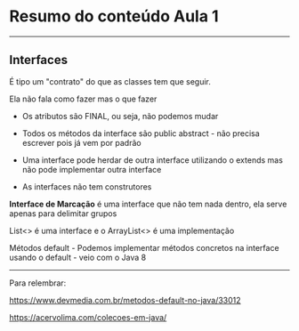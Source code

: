 # Resumo do conteúdo Aula 1

---

## Interfaces  

É tipo um "contrato" do que as classes tem que seguir.

Ela não fala como fazer mas o que fazer

- Os atributos são FINAL, ou seja, não podemos mudar

- Todos os métodos da interface são public abstract - não precisa escrever pois já vem por padrão

- Uma interface pode herdar de outra interface utilizando o extends mas não pode implementar outra interface 

- As interfaces não tem construtores

**Interface de Marcação** é uma interface que não tem nada dentro, ela serve apenas para delimitar grupos

List<> é uma interface e o ArrayList<> é uma implementação

Métodos default - Podemos implementar métodos concretos na interface usando o default - veio com o Java 8

---

Para relembrar:

https://www.devmedia.com.br/metodos-default-no-java/33012

https://acervolima.com/colecoes-em-java/

